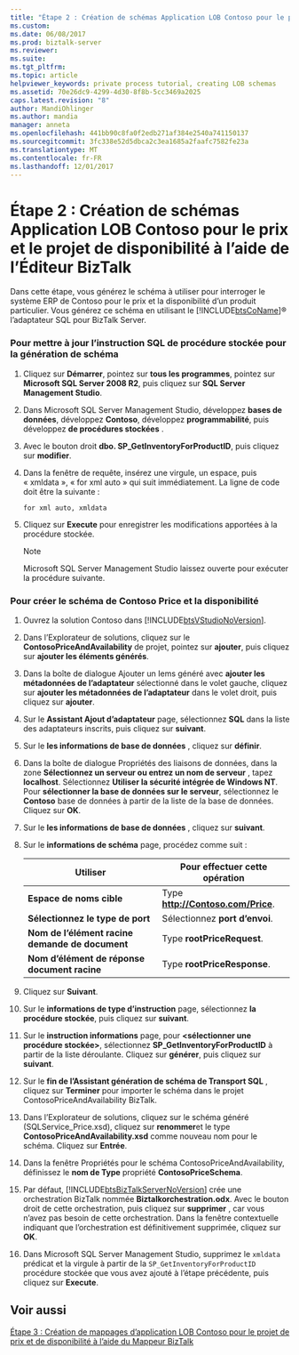 ```yaml
---
title: "Étape 2 : Création de schémas Application LOB Contoso pour le prix et la disponibilité de projets à l’aide de l’Éditeur BizTalk | Documents Microsoft"
ms.custom: 
ms.date: 06/08/2017
ms.prod: biztalk-server
ms.reviewer: 
ms.suite: 
ms.tgt_pltfrm: 
ms.topic: article
helpviewer_keywords: private process tutorial, creating LOB schemas
ms.assetid: 70e26dc9-4299-4d30-8f8b-5cc3469a2025
caps.latest.revision: "8"
author: MandiOhlinger
ms.author: mandia
manager: anneta
ms.openlocfilehash: 441bb90c8fa0f2edb271af384e2540a741150137
ms.sourcegitcommit: 3fc338e52d5dbca2c3ea1685a2faafc7582fe23a
ms.translationtype: MT
ms.contentlocale: fr-FR
ms.lasthandoff: 12/01/2017
---
```

# <a name="step-2-creating-the-contoso-lob-application-schemas-for-the-price-and-availability-project-using-biztalk-editor"></a>Étape 2 : Création de schémas Application LOB Contoso pour le prix et le projet de disponibilité à l’aide de l’Éditeur BizTalk
Dans cette étape, vous générez le schéma à utiliser pour interroger le système ERP de Contoso pour le prix et la disponibilité d’un produit particulier. Vous générez ce schéma en utilisant le [!INCLUDE[btsCoName](../../includes/btsconame-md.md)]® l’adaptateur SQL pour BizTalk Server.  
  
### <a name="to-update-the-sql-stored-procedure-for-schema-generation"></a>Pour mettre à jour l’instruction SQL de procédure stockée pour la génération de schéma  
  
1.  Cliquez sur **Démarrer**, pointez sur **tous les programmes**, pointez sur **Microsoft SQL Server 2008 R2**, puis cliquez sur **SQL Server Management Studio**.  
  
2.  Dans Microsoft SQL Server Management Studio, développez **bases de données**, développez **Contoso**, développez **programmabilité**, puis développez **de procédures stockées** .  
  
3.  Avec le bouton droit **dbo. SP_GetInventoryForProductID**, puis cliquez sur **modifier**.  
  
4.  Dans la fenêtre de requête, insérez une virgule, un espace, puis « xmldata », « for xml auto » qui suit immédiatement. La ligne de code doit être la suivante :  
  
    ```  
    for xml auto, xmldata  
    ```  
  
5.  Cliquez sur **Execute** pour enregistrer les modifications apportées à la procédure stockée.  
  
    > [!NOTE]
    >  Microsoft SQL Server Management Studio laissez ouverte pour exécuter la procédure suivante.  
  
### <a name="to-create-the-contoso-price-and-availability-schema"></a>Pour créer le schéma de Contoso Price et la disponibilité  
  
1.  Ouvrez la solution Contoso dans [!INCLUDE[btsVStudioNoVersion](../../includes/btsvstudionoversion-md.md)].  
  
2.  Dans l’Explorateur de solutions, cliquez sur le **ContosoPriceAndAvailability** de projet, pointez sur **ajouter**, puis cliquez sur **ajouter les éléments générés**.  
  
3.  Dans la boîte de dialogue Ajouter un Iems généré avec **ajouter les métadonnées de l’adaptateur** sélectionné dans le volet gauche, cliquez sur **ajouter les métadonnées de l’adaptateur** dans le volet droit, puis cliquez sur **ajouter**.  
  
4.  Sur le **Assistant Ajout d’adaptateur** page, sélectionnez **SQL** dans la liste des adaptateurs inscrits, puis cliquez sur **suivant**.  
  
5.  Sur le **les informations de base de données** , cliquez sur **définir**.  
  
6.  Dans la boîte de dialogue Propriétés des liaisons de données, dans la zone **Sélectionnez un serveur ou entrez un nom de serveur** , tapez **localhost**. Sélectionnez **Utiliser la sécurité intégrée de Windows NT**. Pour **sélectionner la base de données sur le serveur**, sélectionnez le **Contoso** base de données à partir de la liste de la base de données. Cliquez sur **OK**.  
  
7.  Sur le **les informations de base de données** , cliquez sur **suivant**.  
  
8.  Sur le **informations de schéma** page, procédez comme suit :  
  
    |Utiliser|Pour effectuer cette opération|  
    |--------------|----------------|  
    |**Espace de noms cible**|Type **http://Contoso.com/Price**.|  
    |**Sélectionnez le type de port**|Sélectionnez **port d’envoi**.|  
    |**Nom de l’élément racine demande de document**|Type **rootPriceRequest**.|  
    |**Nom d’élément de réponse document racine**|Type **rootPriceResponse**.|  
  
9. Cliquez sur **Suivant**.  
  
10. Sur le **informations de type d’instruction** page, sélectionnez **la procédure stockée**, puis cliquez sur **suivant**.  
  
11. Sur le **instruction informations** page, pour  **\<sélectionner une procédure stockée\>**, sélectionnez **SP_GetInventoryForProductID** à partir de la liste déroulante. Cliquez sur **générer**, puis cliquez sur **suivant**.  
  
12. Sur le **fin de l’Assistant génération de schéma de Transport SQL** , cliquez sur **Terminer** pour importer le schéma dans le projet ContosoPriceAndAvailability BizTalk.  
  
13. Dans l’Explorateur de solutions, cliquez sur le schéma généré (SQLService_Price.xsd), cliquez sur **renommer**et le type **ContosoPriceAndAvailability.xsd** comme nouveau nom pour le schéma. Cliquez sur **Entrée**.  
  
14. Dans la fenêtre Propriétés pour le schéma ContosoPriceAndAvailability, définissez le **nom de Type** propriété **ContosoPriceSchema**.  
  
15. Par défaut, [!INCLUDE[btsBizTalkServerNoVersion](../../includes/btsbiztalkservernoversion-md.md)] crée une orchestration BizTalk nommée **Biztalkorchestration.odx**. Avec le bouton droit de cette orchestration, puis cliquez sur **supprimer** , car vous n’avez pas besoin de cette orchestration. Dans la fenêtre contextuelle indiquant que l’orchestration est définitivement supprimée, cliquez sur **OK**.  
  
16. Dans Microsoft SQL Server Management Studio, supprimez le `xmldata` prédicat et la virgule à partir de la `SP_GetInventoryForProductID` procédure stockée que vous avez ajouté à l’étape précédente, puis cliquez sur **Execute**.  
  
## <a name="see-also"></a>Voir aussi  
 [Étape 3 : Création de mappages d’application LOB Contoso pour le projet de prix et de disponibilité à l’aide du Mappeur BizTalk](../../adapters-and-accelerators/accelerator-rosettanet/step-3-create-contoso-lob-application-map-for-price-and-availability-in-mapper.md)